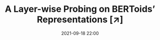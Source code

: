 ---
title: "A Layer-wise Probing on BERToids’ Representations [↗]"
layout: post_redirect
date: 2021-09-18 22:00
category: blog
redirect: https://mohsenfayyaz.github.io/posts/layer-wise-probing-on-bertoids/
---